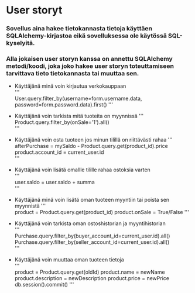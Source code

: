 # User storyt  
### Sovellus aina hakee tietokannasta tietoja käyttäen SQLAlchemy-kirjastoa eikä sovelluksessa ole käytössä SQL-kyselyitä. 
### Alla jokaisen user storyn kanssa on annettu SQLAlchemy metodi/koodi, joka joko hakee user storyn toteuttamiseen tarvittava tieto tietokannasta tai muuttaa sen. 

* Käyttäjänä minä voin kirjautua verkokauppaan  
'''  
User.query.filter_by(username=form.username.data, password=form.password.data).first() 
''' 

* Käyttäjänä voin tarkista mitä tuoteita on myynnissä 
'''  
Product.query.filter_by(onSale='1').all()  
'''  

* Käyttäjänä voin osta tuoteen jos minun tilillä on riittävästi rahaa 
'''  
afterPurchase = mySaldo - Product.query.get(product_id).price  
product.account_id = current_user.id  
'''  

* Käyttäjänä voin lisätä omallle tilille rahaa ostoksia varten  
'''  
user.saldo = user.saldo + summa  
'''  

* Käyttäjänä minä voin lisätä oman tuoteen myyntiin tai poista sen myynnistä 
'''  
product = Product.query.get(product_id)
    product.onSale = True/False
'''  

* Käyttäjänä voin tarkista oman ostoshistorian ja myyntihistorian  
'''  
Purchase.query.filter_by(buyer_account_id=current_user.id).all()  
Purchase.query.filter_by(seller_account_id=current_user.id).all()  
'''  

* Käyttäjänä voin muuttaa oman tuoteen tietoja  
'''  
product = Product.query.get(oldId)
    product.name = newName
    product.description = newDescription
    product.price = newPrice
    db.session().commit()
'''  
